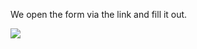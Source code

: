 We open the form via the link and fill it out.

![](/download/attachments/117801397/fill-in.gif?version=1&modificationDate=1645203935273&api=v2&effects=drop-shadow)